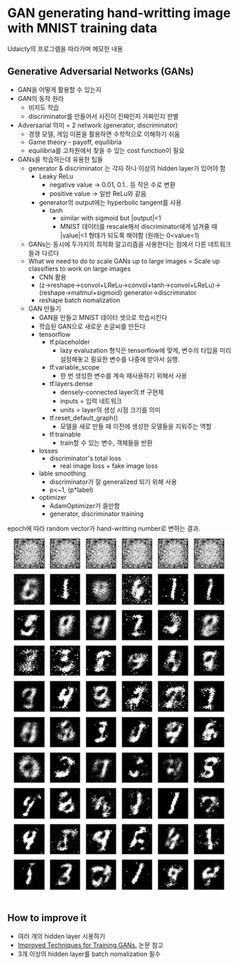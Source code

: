 # GAN generating hand-writting image with MNIST training data

Udaicty의 프로그램을 따라가며 메모한 내용

## Generative Adversarial Networks (GANs) 

* GAN을 어떻게 활용할 수 있는지
* GAN의 동작 원라
  * 비지도 학습
  * discriminator를 만들어서 사진이 진짜인지 가짜인지 판별
* Adversarial 의미 = 2 network (generator, discriminator)
  * 경쟁 모델, 게임 이론을 활용하면 수학적으로 이해하기 쉬움
  * Game theory - payoff, equilibria
  * equilibria를 고차원에서 찾을 수 있는 cost function이 필요
* GANs을 학습하는데 유용한 팁들
  * generator & discriminator 는 각자 하나 이상의 hidden layer가 있어야 함
    * Leaky ReLu
      * negative value -> 0.01, 0.1.. 등 작은 수로 변환
      * positive value -> 일반 ReLu와 같음
    * generator의 output에는 hyperbolic tangent를 사용
      * tanh
        * similar with sigmoid but |output|<1
        * MNIST 데이터를 rescale해서 discriminator에게 넘겨줄 때 |value|<1 형태가 되도록 해야함 (원래는 0<value<1)
  * GANs는 동시에 두가지의 최적화 알고리즘을 사용한다는 점에서 다른 네트워크들과 다르다
  * What we need to do to scale GANs up to large images = Scale up classifiers to work on large images
    * CNN 활용
    * (z->reshape->convol+LReLu->convol+tanh->convol+LReLu)->(reshape->matmul+sigmoid) generator->discriminator
    * reshape batch nomalization
  * GAN 만들기
    * GAN을 만들고 MNIST 데이터 셋으로 학습시킨다
    * 학습된 GAN으로 새로운 손글씨를 만든다
    * tensorflow
      * tf.placeholder
        * lazy evaluzation 형식은 tensorflow에 맞게, 변수의 타입을 미리 설정해놓고 필요한 변수를 나중에 받아서 실행.
      * tf.variable_scope
        * 한 번 생성한 변수를 계속 재사용하기 위해서 사용
      * tf.layers.dense
        * densely-connected layer의 tf 구현체
        * inputs = 입력 네트워크
        * units = layer의 생성 시점 크기를 의미
      * tf.reset_default_graph()
        * 모델을 새로 만들 때 이전에 생성한 모델들을 지워주는 역할
      * tf.trainable
        * train할 수 있는 변수, 객체들을 반환
    * losses
      * discriminator's total loss 
        * real image loss + fake image loss
    * lable smoothing
      * discriminator가 잘 generalized 되기 위해 사용
      * p<~1, (p*label)
    * optimizer
      * AdamOptimizer가 쓸만함 
      * generator, discriminator training

epoch에 따라 random vector가 hand-writting number로 변하는 결과.
<img src="2018-11-13.png">

## How to improve it

* 여러 개의 hidden layer 시용하기
* [Improved Techniques for Training GANs.](https://arxiv.org/pdf/1606.03498.pdf) 논문 참고
* 3개 이상의 hidden layer를 batch nomalization 필수

